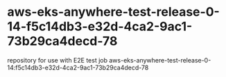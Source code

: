 # aws-eks-anywhere-test-release-0-14-f5c14db3-e32d-4ca2-9ac1-73b29ca4decd-78
repository for use with E2E test job aws-eks-anywhere-test-release-0-14:f5c14db3-e32d-4ca2-9ac1-73b29ca4decd-78
